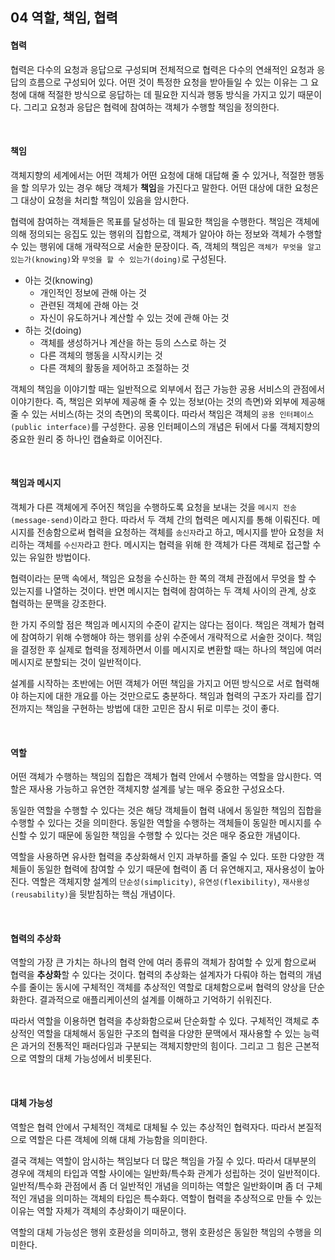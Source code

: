 ## 04 역할, 책임, 협력

#### 협력

협력은 다수의 요청과 응답으로 구성되며 전체적으로 협력은 다수의 연쇄적인 요청과 응답의 흐름으로 구성되어 있다. 어떤 것이 특정한 요청을 받아들일 수 있는 이유는 그 요청에 대해 적절한 방식으로 응답하는 데 필요한 지식과 행동 방식을 가지고 있기 때문이다. 그리고 요청과 응답은 협력에 참여하는 객체가 수행할 책임을 정의한다.

<br />

#### 책임

객체지향의 세계에서는 어떤 객체가 어떤 요청에 대해 대답해 줄 수 있거나, 적절한 행동을 할 의무가 있는 경우 해당 객체가 **책임**을 가진다고 말한다. 어떤 대상에 대한 요청은 그 대상이 요청을 처리할 책임이 있음을 암시한다.

협력에 참여하는 객체들은 목표를 달성하는 데 필요한 책임을 수행한다. 책임은 객체에 의해 정의되는 응집도 있는 행위의 집합으로, 객체가 알아야 하는 정보와 객체가 수행할 수 있는 행위에 대해 개략적으로 서술한 문장이다. 즉, 객체의 책임은 `객체가 무엇을 알고 있는가(knowing)`와 `무엇을 할 수 있는가(doing)`로 구성된다.

- 아는 것(knowing)
  - 개인적인 정보에 관해 아는 것
  - 관련된 객체에 관해 아는 것
  - 자신이 유도하거나 계산할 수 있는 것에 관해 아는 것
- 하는 것(doing)
  - 객체를 생성하거나 계산을 하는 등의 스스로 하는 것
  - 다른 객체의 행동을 시작시키는 것
  - 다른 객체의 활동을 제어하고 조절하는 것

객체의 책임을 이야기할 때는 일반적으로 외부에서 접근 가능한 공용 서비스의 관점에서 이야기한다. 즉, 책임은 외부에 제공해 줄 수 있는 정보(아는 것의 측면)와 외부에 제공해 줄 수 있는 서비스(하는 것의 측면)의 목록이다. 따라서 책임은 객체의 `공용 인터페이스(public interface)`를 구성한다. 공용 인터페이스의 개념은 뒤에서 다룰 객체지향의 중요한 원리 중 하나인 캡슐화로 이어진다.

<br />

#### 책임과 메시지

객체가 다른 객체에게 주어진 책임을 수행하도록 요청을 보내는 것을 `메시지 전송(message-send)`이라고 한다. 따라서 두 객체 간의 협력은 메시지를 통해 이뤄진다. 메시지를 전송함으로써 협력을 요청하는 객체를 `송신자`라고 하고, 메시지를 받아 요청을 처리하는 객체를 `수신자`라고 한다. 메시지는 협력을 위해 한 객체가 다른 객체로 접근할 수 있는 유일한 방법이다.

협력이라는 문맥 속에서, 책임은 요청을 수신하는 한 쪽의 객체 관점에서 무엇을 할 수 있는지를 나열하는 것이다. 반면 메시지는 협력에 참여하는 두 객체 사이의 관계, 상호 협력하는 문맥을 강조한다.

한 가지 주의할 점은 책임과 메시지의 수준이 같지는 않다는 점이다. 책임은 객체가 협력에 참여하기 위해 수행해야 하는 행위를 상위 수준에서 개략적으로 서술한 것이다. 책임을 결정한 후 실제로 협력을 정제하면서 이를 메시지로 변환할 때는 하나의 책임에 여러 메시지로 분할되는 것이 일반적이다.

설계를 시작하는 초반에는 어떤 객체가 어떤 책임을 가지고 어떤 방식으로 서로 협력해야 하는지에 대한 개요를 아는 것만으로도 충분하다. 책임과 협력의 구조가 자리를 잡기 전까지는 책임을 구현하는 방법에 대한 고민은 잠시 뒤로 미루는 것이 좋다.

<br />

#### 역할

어떤 객체가 수행하는 책임의 집합은 객체가 협력 안에서 수행하는 역할을 암시한다. 역할은 재사용 가능하고 유연한 객체지향 설계를 낳는 매우 중요한 구성요소다.

동일한 역할을 수행할 수 있다는 것은 해당 객체들이 협력 내에서 동일한 책임의 집합을 수행할 수 있다는 것을 의미한다. 동일한 역할을 수행하는 객체들이 동일한 메시지를 수신할 수 있기 때문에 동일한 책임을 수행할 수 있다는 것은 매우 중요한 개념이다.

역할을 사용하면 유사한 협력을 추상화해서 인지 과부하를 줄일 수 있다. 또한 다양한 객체들이 동일한 협력에 참여할 수 있기 때문에 협력이 좀 더 유연해지고, 재사용성이 높아진다. 역할은 객체지향 설계의 `단순성(simplicity)`, `유연성(flexibility)`, `재사용성(reusability)`을 뒷받침하는 핵심 개념이다.

<br />

#### 협력의 추상화

역할의 가장 큰 가치는 하나의 협력 안에 여러 종류의 객체가 참여할 수 있게 함으로써 협력을 **추상화**할 수 있다는 것이다. 협력의 추상화는 설계자가 다뤄야 하는 협력의 개념 수를 줄이는 동시에 구체적인 객체를 추상적인 역할로 대체함으로써 협력의 양상을 단순화한다. 결과적으로 애플리케이션의 설계를 이해하고 기억하기 쉬워진다.

따라서 역할을 이용하면 협력을 추상화함으로써 단순화할 수 있다. 구체적인 객체로 추상적인 역할을 대체해서 동일한 구조의 협력을 다양한 문맥에서 재사용할 수 있는 능력은 과거의 전통적인 패러다임과 구분되는 객체지향만의 힘이다. 그리고 그 힘은 근본적으로 역할의 대체 가능성에서 비롯된다.

<br />

#### 대체 가능성

역할은 협력 안에서 구체적인 객체로 대체될 수 있는 추상적인 협력자다. 따라서 본질적으로 역할은 다른 객체에 의해 대체 가능함을 의미한다.

결국 객체는 역할이 암시하는 책임보다 더 많은 책임을 가질 수 있다. 따라서 대부분의 경우에 객체의 타입과 역할 사이에는 일반화/특수화 관계가 성립하는 것이 일반적이다. 일반적/특수화 관점에서 좀 더 일반적인 개념을 의미하는 역할은 일반화이며 좀 더 구체적인 개념을 의미하는 객체의 타입은 특수화다. 역할이 협력을 추상적으로 만들 수 있는 이유는 역할 자체가 객체의 추상화이기 때문이다.

역할의 대체 가능성은 행위 호환성을 의미하고, 행위 호환성은 동일한 책임의 수행을 의미한다.